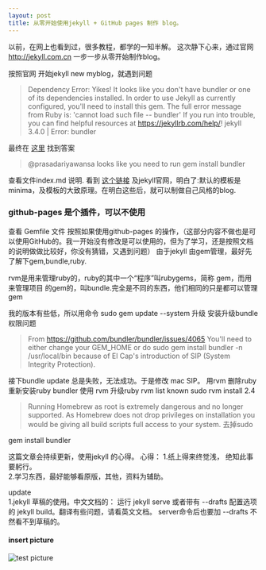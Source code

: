 ```yaml
---
layout: post
title: 从零开始使用jekyll + GitHub pages 制作 blog。
---
```

以前，在网上也看到过，很多教程，都学的一知半解。 这次静下心来，通过官网 http://jekyll.com.cn  一步一步从零开始制作blog。

按照官网 开始jekyll new myblog，就遇到问题 
>Dependency Error: Yikes! It looks like you don't have bundler or one of its dependencies installed. In order to use Jekyll as currently configured, you'll need to install this gem. The full error message from Ruby is: 'cannot load such file -- bundler' If you run into trouble, you can find helpful resources at https://jekyllrb.com/help/! 
jekyll 3.4.0 | Error:  bundler

最终在 [这里](https://github.com/jekyll/jekyll/issues/4688) 找到答案 
>@prasadariyawansa looks like you need to run gem install bundler

查看文件index.md 说明. 看到 [这个链接](https://jekyllrb.com/docs/themes/#overriding-theme-defaults) 及jekyll官网，明白了:默认的模板是minima，及模板的大致原理。在明白这些后，就可以制做自己风格的blog.

### github-pages 是个插件，可以不使用
查看 Gemfile 文件 按照如果使用github-pages 的操作，（这部分内容不做也是可以使用GitHub的。我一开始没有修改是可以使用的，但为了学习，还是按照文档的说明做做比较好，你没有猜错，又遇到问题）
由于jekyll 由gem管理，最好先了解下gem,bundle,ruby.

rvm是用来管理ruby的，ruby的其中一个“程序”叫rubygems，简称 gem，而用来管理项目 的gem的，叫bundle.完全是不同的东西，他们相同的只是都可以管理gem


我的版本有些低，所以用命令 sudo gem update --system 升级
安装升级bundle 权限问题
>From https://github.com/bundler/bundler/issues/4065
You'll need to either change your GEM_HOME or do
sudo gem install bundler -n /usr/local/bin 
because of El Cap's introduction of SIP (System Integrity Protection).

接下bundle update 总是失败，无法成功。于是修改 mac SIP。
用rvm 删除ruby 重新安装ruby 
bundler
使用 rvm  升级ruby
rvm list known
sudo rvm install 2.4
>Running Homebrew as root is extremely dangerous and no longer supported.
As Homebrew does not drop privileges on installation you would be giving all
build scripts full access to your system.
去掉sudo

gem install bundler 


这篇文章会持续更新，使用jekyll 的心得。
心得：
1.纸上得来终觉浅， 绝知此事要躬行。  
2.学习东西，最好能够看原版，其他，资料为辅助。

update  
1.jekyll 草稿的使用。中文文档的： 运行 jekyll serve 或者带有 --drafts 配置选项的 jekyll build。翻译有些问题，请看英文文档。 server命令后也要加 \-\-drafts 不然看不到草稿的。

#### insert picture
![test picture]({{site.url}}/images/test.png)
